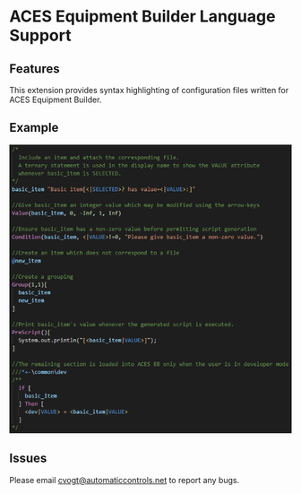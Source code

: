# ACES Equipment Builder Language Support

## Features

This extension provides syntax highlighting of configuration files written for ACES Equipment Builder.

## Example

![Example](./images/example.png)

## Issues

Please email cvogt@automaticcontrols.net to report any bugs.
